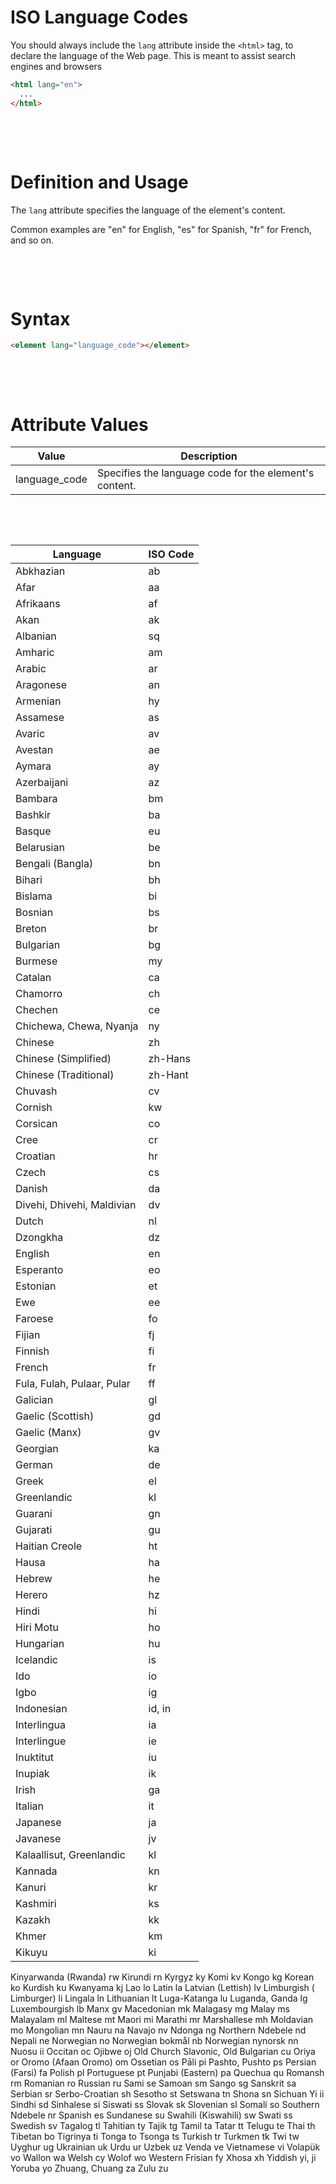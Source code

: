 # ISO Language Codes

You should always include the `lang` attribute inside the `<html>` tag, to declare the language of the Web page. This is meant to assist search engines and browsers

```html
<html lang="en">
  ...
</html>
```

&nbsp;

&nbsp;

# Definition and Usage

The `lang` attribute specifies the language of the element's content.

Common examples are "en" for English, "es" for Spanish, "fr" for French, and so on.

&nbsp;

&nbsp;

# Syntax

```html
<element lang="language_code"></element>
```

&nbsp;

&nbsp;

# Attribute Values

| Value         | Description                                            |
| ------------- | ------------------------------------------------------ |
| language_code | Specifies the language code for the element's content. |

&nbsp;

&nbsp;

| Language                   | ISO Code |
| -------------------------- | -------- |
| Abkhazian                  | ab       |
| Afar                       | aa       |
| Afrikaans                  | af       |
| Akan                       | ak       |
| Albanian                   | sq       |
| Amharic                    | am       |
| Arabic                     | ar       |
| Aragonese                  | an       |
| Armenian                   | hy       |
| Assamese                   | as       |
| Avaric                     | av       |
| Avestan                    | ae       |
| Aymara                     | ay       |
| Azerbaijani                | az       |
| Bambara                    | bm       |
| Bashkir                    | ba       |
| Basque                     | eu       |
| Belarusian                 | be       |
| Bengali (Bangla)           | bn       |
| Bihari                     | bh       |
| Bislama                    | bi       |
| Bosnian                    | bs       |
| Breton                     | br       |
| Bulgarian                  | bg       |
| Burmese                    | my       |
| Catalan                    | ca       |
| Chamorro                   | ch       |
| Chechen                    | ce       |
| Chichewa, Chewa, Nyanja    | ny       |
| Chinese                    | zh       |
| Chinese (Simplified)       | zh-Hans  |
| Chinese (Traditional)      | zh-Hant  |
| Chuvash                    | cv       |
| Cornish                    | kw       |
| Corsican                   | co       |
| Cree                       | cr       |
| Croatian                   | hr       |
| Czech                      | cs       |
| Danish                     | da       |
| Divehi, Dhivehi, Maldivian | dv       |
| Dutch                      | nl       |
| Dzongkha                   | dz       |
| English                    | en       |
| Esperanto                  | eo       |
| Estonian                   | et       |
| Ewe                        | ee       |
| Faroese                    | fo       |
| Fijian                     | fj       |
| Finnish                    | fi       |
| French                     | fr       |
| Fula, Fulah, Pulaar, Pular | ff       |
| Galician                   | gl       |
| Gaelic (Scottish)          | gd       |
| Gaelic (Manx)              | gv       |
| Georgian                   | ka       |
| German                     | de       |
| Greek                      | el       |
| Greenlandic                | kl       |
| Guarani                    | gn       |
| Gujarati                   | gu       |
| Haitian Creole             | ht       |
| Hausa                      | ha       |
| Hebrew                     | he       |
| Herero                     | hz       |
| Hindi                      | hi       |
| Hiri Motu                  | ho       |
| Hungarian                  | hu       |
| Icelandic                  | is       |
| Ido                        | io       |
| Igbo                       | ig       |
| Indonesian                 | id, in   |
| Interlingua                | ia       |
| Interlingue                | ie       |
| Inuktitut                  | iu       |
| Inupiak                    | ik       |
| Irish                      | ga       |
| Italian                    | it       |
| Japanese                   | ja       |
| Javanese                   | jv       |
| Kalaallisut, Greenlandic   | kl       |
| Kannada                    | kn       |
| Kanuri                     | kr       |
| Kashmiri                   | ks       |
| Kazakh                     | kk       |
| Khmer                      | km       |
| Kikuyu                     | ki       |

Kinyarwanda (Rwanda) rw
Kirundi rn
Kyrgyz ky
Komi kv
Kongo kg
Korean ko
Kurdish ku
Kwanyama kj
Lao lo
Latin la
Latvian (Lettish) lv
Limburgish ( Limburger) li
Lingala ln
Lithuanian lt
Luga-Katanga lu
Luganda, Ganda lg
Luxembourgish lb
Manx gv
Macedonian mk
Malagasy mg
Malay ms
Malayalam ml
Maltese mt
Maori mi
Marathi mr
Marshallese mh
Moldavian mo
Mongolian mn
Nauru na
Navajo nv
Ndonga ng
Northern Ndebele nd
Nepali ne
Norwegian no
Norwegian bokmål nb
Norwegian nynorsk nn
Nuosu ii
Occitan oc
Ojibwe oj
Old Church Slavonic, Old Bulgarian cu
Oriya or
Oromo (Afaan Oromo) om
Ossetian os
Pāli pi
Pashto, Pushto ps
Persian (Farsi) fa
Polish pl
Portuguese pt
Punjabi (Eastern) pa
Quechua qu
Romansh rm
Romanian ro
Russian ru
Sami se
Samoan sm
Sango sg
Sanskrit sa
Serbian sr
Serbo-Croatian sh
Sesotho st
Setswana tn
Shona sn
Sichuan Yi ii
Sindhi sd
Sinhalese si
Siswati ss
Slovak sk
Slovenian sl
Somali so
Southern Ndebele nr
Spanish es
Sundanese su
Swahili (Kiswahili) sw
Swati ss
Swedish sv
Tagalog tl
Tahitian ty
Tajik tg
Tamil ta
Tatar tt
Telugu te
Thai th
Tibetan bo
Tigrinya ti
Tonga to
Tsonga ts
Turkish tr
Turkmen tk
Twi tw
Uyghur ug
Ukrainian uk
Urdu ur
Uzbek uz
Venda ve
Vietnamese vi
Volapük vo
Wallon wa
Welsh cy
Wolof wo
Western Frisian fy
Xhosa xh
Yiddish yi, ji
Yoruba yo
Zhuang, Chuang za
Zulu zu
&nbsp;

&nbsp;

&nbsp;

&nbsp;
&nbsp;

&nbsp;
&nbsp;

&nbsp;
&nbsp;

&nbsp;

&nbsp;

&nbsp;
&nbsp;

&nbsp;
&nbsp;

&nbsp;
